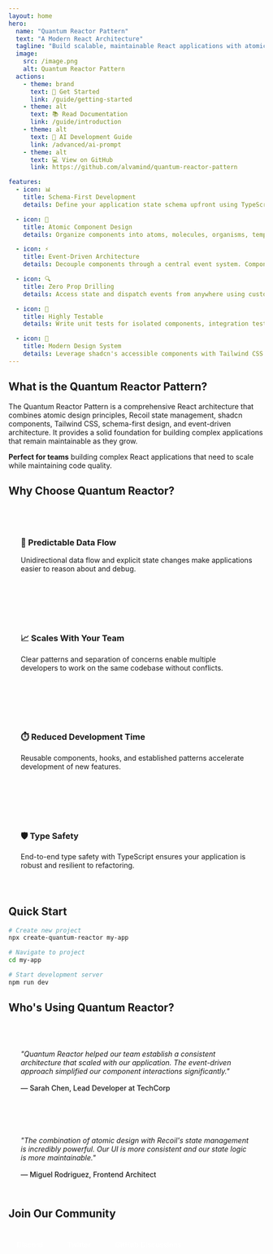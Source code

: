 ```yaml
---
layout: home
hero:
  name: "Quantum Reactor Pattern"
  text: "A Modern React Architecture"
  tagline: "Build scalable, maintainable React applications with atomic design, Recoil state management, and event-driven architecture"
  image:
    src: /image.png
    alt: Quantum Reactor Pattern
  actions:
    - theme: brand
      text: 🚀 Get Started
      link: /guide/getting-started
    - theme: alt
      text: 📚 Read Documentation
      link: /guide/introduction
    - theme: alt
      text: 🤖 AI Development Guide
      link: /advanced/ai-prompt
    - theme: alt
      text: 💻 View on GitHub
      link: https://github.com/alvamind/quantum-reactor-pattern

features:
  - icon: 📊
    title: Schema-First Development
    details: Define your application state schema upfront using TypeScript and Zod for type safety, validation, and better developer experience. Catch errors at compile time instead of runtime.

  - icon: 🧩
    title: Atomic Component Design
    details: Organize components into atoms, molecules, organisms, templates, and pages. Create a consistent design system that scales with your application and team.

  - icon: ⚡
    title: Event-Driven Architecture
    details: Decouple components through a central event system. Components emit events without knowing who's listening, making your application more maintainable and testable.

  - icon: 🔍
    title: Zero Prop Drilling
    details: Access state and dispatch events from anywhere using custom React hooks. Eliminate the need to pass props through multiple component layers, simplifying your component API.

  - icon: 🧪
    title: Highly Testable
    details: Write unit tests for isolated components, integration tests for connected ones, and E2E tests for critical flows. Achieve high test coverage with minimal effort.

  - icon: 🎨
    title: Modern Design System
    details: Leverage shadcn's accessible components with Tailwind CSS to create beautiful, responsive UIs that maintain consistency across your entire application.
---
```


## What is the Quantum Reactor Pattern?

The Quantum Reactor Pattern is a comprehensive React architecture that combines atomic design principles, Recoil state management, shadcn components, Tailwind CSS, schema-first design, and event-driven architecture. It provides a solid foundation for building complex applications that remain maintainable as they grow.

<div class="custom-block tip">
  <p><strong>Perfect for teams</strong> building complex React applications that need to scale while maintaining code quality.</p>
</div>

## Why Choose Quantum Reactor?

<div class="grid-container">
  <div class="grid-item">
    <h3>🔄 Predictable Data Flow</h3>
    <p>Unidirectional data flow and explicit state changes make applications easier to reason about and debug.</p>
  </div>
  <div class="grid-item">
    <h3>📈 Scales With Your Team</h3>
    <p>Clear patterns and separation of concerns enable multiple developers to work on the same codebase without conflicts.</p>
  </div>
  <div class="grid-item">
    <h3>⏱️ Reduced Development Time</h3>
    <p>Reusable components, hooks, and established patterns accelerate development of new features.</p>
  </div>
  <div class="grid-item">
    <h3>🛡️ Type Safety</h3>
    <p>End-to-end type safety with TypeScript ensures your application is robust and resilient to refactoring.</p>
  </div>
</div>

## Quick Start

```bash
# Create new project
npx create-quantum-reactor my-app

# Navigate to project
cd my-app

# Start development server
npm run dev
```

## Who's Using Quantum Reactor?

<div class="testimonials">
  <div class="testimonial">
    <p>"Quantum Reactor helped our team establish a consistent architecture that scaled with our application. The event-driven approach simplified our component interactions significantly."</p>
    <cite>— Sarah Chen, Lead Developer at TechCorp</cite>
  </div>
  <div class="testimonial">
    <p>"The combination of atomic design with Recoil's state management is incredibly powerful. Our UI is more consistent and our state logic is more maintainable."</p>
    <cite>— Miguel Rodriguez, Frontend Architect</cite>
  </div>
</div>

## Join Our Community

<div class="community-section">
  <a href="https://discord.gg/quantum-reactor" class="community-link">Discord</a>
  <a href="https://twitter.com/quantumreactor" class="community-link">Twitter</a>
  <a href="https://github.com/alvamind/quantum-reactor-pattern/discussions" class="community-link">GitHub Discussions</a>
</div>

<style>
.grid-container {
  display: grid;
  grid-template-columns: repeat(auto-fit, minmax(250px, 1fr));
  grid-gap: 2rem;
  margin: 2rem 0;
}
.grid-item {
  padding: 1.5rem;
  background: var(--vp-c-bg-soft);
  border-radius: 8px;
}
.testimonials {
  display: grid;
  grid-template-columns: repeat(auto-fit, minmax(300px, 1fr));
  grid-gap: 1.5rem;
  margin: 2rem 0;
}
.testimonial {
  padding: 1.5rem;
  background: var(--vp-c-bg-soft);
  border-radius: 8px;
  font-style: italic;
}
.testimonial cite {
  display: block;
  margin-top: 1rem;
  font-style: normal;
  font-weight: 500;
}
.community-section {
  display: flex;
  flex-wrap: wrap;
  gap: 1rem;
  margin: 2rem 0;
}
.community-link {
  display: inline-block;
  padding: 0.5rem 1rem;
  background: var(--vp-c-brand);
  color: white;
  border-radius: 4px;
  text-decoration: none;
  font-weight: 500;
}
</style>

